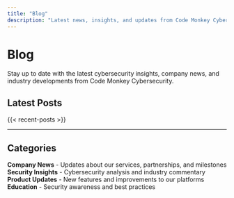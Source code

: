 ```yaml
---
title: "Blog"
description: "Latest news, insights, and updates from Code Monkey Cybersecurity"
---
```


# Blog

Stay up to date with the latest cybersecurity insights, company news, and industry developments from Code Monkey Cybersecurity.

## Latest Posts

{{< recent-posts >}}

---

## Categories

**Company News** - Updates about our services, partnerships, and milestones
**Security Insights** - Cybersecurity analysis and industry commentary  
**Product Updates** - New features and improvements to our platforms
**Education** - Security awareness and best practices
